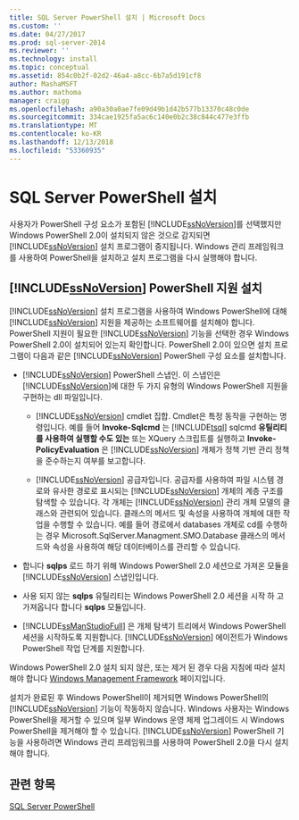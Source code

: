 ```yaml
---
title: SQL Server PowerShell 설치 | Microsoft Docs
ms.custom: ''
ms.date: 04/27/2017
ms.prod: sql-server-2014
ms.reviewer: ''
ms.technology: install
ms.topic: conceptual
ms.assetid: 854c0b2f-02d2-46a4-a8cc-6b7a5d191cf8
author: MashaMSFT
ms.author: mathoma
manager: craigg
ms.openlocfilehash: a90a30a0ae7fe09d49b1d42b577b13370c48c0de
ms.sourcegitcommit: 334cae1925fa5ac6c140e0b2c38c844c477e3ffb
ms.translationtype: MT
ms.contentlocale: ko-KR
ms.lasthandoff: 12/13/2018
ms.locfileid: "53360935"
---
```

# <a name="install-sql-server-powershell"></a>SQL Server PowerShell 설치
  사용자가 PowerShell 구성 요소가 포함된 [!INCLUDE[ssNoVersion](../../includes/ssnoversion-md.md)]를 선택했지만 Windows PowerShell 2.0이 설치되지 않은 것으로 감지되면 [!INCLUDE[ssNoVersion](../../includes/ssnoversion-md.md)] 설치 프로그램이 중지됩니다. Windows 관리 프레임워크를 사용하여 PowerShell을 설치하고 설치 프로그램을 다시 실행해야 합니다.  
  
## <a name="installing-includessnoversionincludesssnoversion-mdmd-powershell-support"></a>[!INCLUDE[ssNoVersion](../../includes/ssnoversion-md.md)] PowerShell 지원 설치  
 [!INCLUDE[ssNoVersion](../../includes/ssnoversion-md.md)] 설치 프로그램을 사용하여 Windows PowerShell에 대해 [!INCLUDE[ssNoVersion](../../includes/ssnoversion-md.md)] 지원을 제공하는 소프트웨어를 설치해야 합니다. PowerShell 지원이 필요한 [!INCLUDE[ssNoVersion](../../includes/ssnoversion-md.md)] 기능을 선택한 경우 Windows PowerShell 2.0이 설치되어 있는지 확인합니다. PowerShell 2.0이 있으면 설치 프로그램이 다음과 같은 [!INCLUDE[ssNoVersion](../../includes/ssnoversion-md.md)] PowerShell 구성 요소를 설치합니다.  
  
-   [!INCLUDE[ssNoVersion](../../includes/ssnoversion-md.md)] PowerShell 스냅인. 이 스냅인은 [!INCLUDE[ssNoVersion](../../includes/ssnoversion-md.md)]에 대한 두 가지 유형의 Windows PowerShell 지원을 구현하는 dll 파일입니다.  
  
    -   [!INCLUDE[ssNoVersion](../../includes/ssnoversion-md.md)] cmdlet 집합. Cmdlet은 특정 동작을 구현하는 명령입니다. 예를 들어 **Invoke-Sqlcmd** 는 [!INCLUDE[tsql](../../includes/tsql-md.md)] sqlcmd **유틸리티를 사용하여 실행할 수도 있는** 또는 XQuery 스크립트를 실행하고 **Invoke-PolicyEvaluation** 은 [!INCLUDE[ssNoVersion](../../includes/ssnoversion-md.md)] 개체가 정책 기반 관리 정책을 준수하는지 여부를 보고합니다.  
  
    -   [!INCLUDE[ssNoVersion](../../includes/ssnoversion-md.md)] 공급자입니다. 공급자를 사용하여 파일 시스템 경로와 유사한 경로로 표시되는 [!INCLUDE[ssNoVersion](../../includes/ssnoversion-md.md)] 개체의 계층 구조를 탐색할 수 있습니다. 각 개체는 [!INCLUDE[ssNoVersion](../../includes/ssnoversion-md.md)] 관리 개체 모델의 클래스와 관련되어 있습니다. 클래스의 메서드 및 속성을 사용하여 개체에 대한 작업을 수행할 수 있습니다. 예를 들어 경로에서 databases 개체로 cd를 수행하는 경우 Microsoft.SqlServer.Managment.SMO.Database 클래스의 메서드와 속성을 사용하여 해당 데이터베이스를 관리할 수 있습니다.  
  
-   합니다 **sqlps** 로드 하기 위해 Windows PowerShell 2.0 세션으로 가져온 모듈을 [!INCLUDE[ssNoVersion](../../includes/ssnoversion-md.md)] 스냅인입니다.  
  
-   사용 되지 않는 **sqlps** 유틸리티는 Windows PowerShell 2.0 세션을 시작 하 고 가져옵니다 합니다 **sqlps** 모듈입니다.  
  
-   [!INCLUDE[ssManStudioFull](../../includes/ssmanstudiofull-md.md)] 은 개체 탐색기 트리에서 Windows PowerShell 세션을 시작하도록 지원합니다. [!INCLUDE[ssNoVersion](../../includes/ssnoversion-md.md)] 에이전트가 Windows PowerShell 작업 단계를 지원합니다.  
  
 Windows PowerShell 2.0 설치 되지 않은, 또는 제거 된 경우 다음 지침에 따라 설치 해야 합니다 [Windows Management Framework](https://go.microsoft.com/fwlink/?LinkId=186214) 페이지입니다.  
  
 설치가 완료된 후 Windows PowerShell이 제거되면 Windows PowerShell의 [!INCLUDE[ssNoVersion](../../includes/ssnoversion-md.md)] 기능이 작동하지 않습니다. Windows 사용자는 Windows PowerShell을 제거할 수 있으며 일부 Windows 운영 체제 업그레이드 시 Windows PowerShell을 제거해야 할 수 있습니다. [!INCLUDE[ssNoVersion](../../includes/ssnoversion-md.md)] PowerShell 기능을 사용하려면 Windows 관리 프레임워크를 사용하여 PowerShell 2.0을 다시 설치해야 합니다.  
  
## <a name="see-also"></a>관련 항목  
 [SQL Server PowerShell](../../powershell/sql-server-powershell.md)  
  
  
